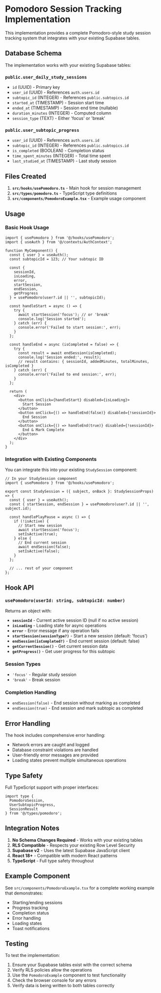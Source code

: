 # Pomodoro Session Tracking Implementation

This implementation provides a complete Pomodoro-style study session tracking system that integrates with your existing Supabase tables.

## Database Schema

The implementation works with your existing Supabase tables:

### `public.user_daily_study_sessions`
- `id` (UUID) - Primary key
- `user_id` (UUID) - References `auth.users.id`
- `subtopic_id` (INTEGER) - References `public.subtopics.id`
- `started_at` (TIMESTAMP) - Session start time
- `ended_at` (TIMESTAMP) - Session end time (nullable)
- `duration_minutes` (INTEGER) - Computed column
- `session_type` (TEXT) - Either 'focus' or 'break'

### `public.user_subtopic_progress`
- `user_id` (UUID) - References `auth.users.id`
- `subtopic_id` (INTEGER) - References `public.subtopics.id`
- `is_completed` (BOOLEAN) - Completion status
- `time_spent_minutes` (INTEGER) - Total time spent
- `last_studied_at` (TIMESTAMP) - Last study session

## Files Created

1. **`src/hooks/usePomodoro.ts`** - Main hook for session management
2. **`src/types/pomodoro.ts`** - TypeScript type definitions
3. **`src/components/PomodoroExample.tsx`** - Example usage component

## Usage

### Basic Hook Usage

```tsx
import { usePomodoro } from '@/hooks/usePomodoro';
import { useAuth } from '@/contexts/AuthContext';

function MyComponent() {
  const { user } = useAuth();
  const subtopicId = 123; // Your subtopic ID
  
  const { 
    sessionId, 
    isLoading, 
    error, 
    startSession, 
    endSession, 
    getProgress 
  } = usePomodoro(user?.id || '', subtopicId);

  const handleStart = async () => {
    try {
      await startSession('focus'); // or 'break'
      console.log('Session started');
    } catch (err) {
      console.error('Failed to start session:', err);
    }
  };

  const handleEnd = async (isCompleted = false) => {
    try {
      const result = await endSession(isCompleted);
      console.log('Session ended:', result);
      // result contains: { sessionId, addedMinutes, totalMinutes, isCompleted }
    } catch (err) {
      console.error('Failed to end session:', err);
    }
  };

  return (
    <div>
      <button onClick={handleStart} disabled={isLoading}>
        Start Session
      </button>
      <button onClick={() => handleEnd(false)} disabled={!sessionId}>
        End Session
      </button>
      <button onClick={() => handleEnd(true)} disabled={!sessionId}>
        End & Mark Complete
      </button>
    </div>
  );
}
```

### Integration with Existing Components

You can integrate this into your existing `StudySession` component:

```tsx
// In your StudySession component
import { usePomodoro } from '@/hooks/usePomodoro';

export const StudySession = ({ subject, onBack }: StudySessionProps) => {
  const { user } = useAuth();
  const { startSession, endSession } = usePomodoro(user?.id || '', subject.id);
  
  const handlePlayPause = async () => {
    if (!isActive) {
      // Start new session
      await startSession('focus');
      setIsActive(true);
    } else {
      // End current session
      await endSession(false);
      setIsActive(false);
    }
  };

  // ... rest of your component
};
```

## Hook API

### `usePomodoro(userId: string, subtopicId: number)`

Returns an object with:

- **`sessionId`** - Current active session ID (null if no active session)
- **`isLoading`** - Loading state for async operations
- **`error`** - Error message if any operation fails
- **`startSession(sessionType?)`** - Start a new session (default: 'focus')
- **`endSession(isCompleted?)`** - End current session (default: false)
- **`getCurrentSession()`** - Get current session data
- **`getProgress()`** - Get user progress for this subtopic

### Session Types

- `'focus'` - Regular study session
- `'break'` - Break session

### Completion Handling

- `endSession(false)` - End session without marking as completed
- `endSession(true)` - End session and mark subtopic as completed

## Error Handling

The hook includes comprehensive error handling:

- Network errors are caught and logged
- Database constraint violations are handled
- User-friendly error messages are provided
- Loading states prevent multiple simultaneous operations

## Type Safety

Full TypeScript support with proper interfaces:

```tsx
import type { 
  PomodoroSession, 
  UserSubtopicProgress, 
  SessionResult 
} from '@/types/pomodoro';
```

## Integration Notes

1. **No Schema Changes Required** - Works with your existing tables
2. **RLS Compatible** - Respects your existing Row Level Security
3. **Supabase v2** - Uses the latest Supabase JavaScript client
4. **React 18+** - Compatible with modern React patterns
5. **TypeScript** - Full type safety throughout

## Example Component

See `src/components/PomodoroExample.tsx` for a complete working example that demonstrates:

- Starting/ending sessions
- Progress tracking
- Completion status
- Error handling
- Loading states
- Toast notifications

## Testing

To test the implementation:

1. Ensure your Supabase tables exist with the correct schema
2. Verify RLS policies allow the operations
3. Use the `PomodoroExample` component to test functionality
4. Check the browser console for any errors
5. Verify data is being written to both tables correctly 